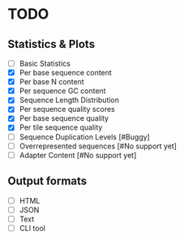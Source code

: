 # TODO

## Statistics & Plots

- [ ] Basic Statistics
- [x] Per base sequence content
- [x] Per base N content
- [x] Per sequence GC content
- [x] Sequence Length Distribution
- [x] Per sequence quality scores
- [x] Per base sequence quality
- [x] Per tile sequence quality
- [ ] Sequence Duplication Levels [#Buggy]
- [ ] Overrepresented sequences [#No support yet]
- [ ] Adapter Content [#No support yet]

## Output formats

- [ ] HTML
- [ ] JSON
- [ ] Text
- [ ] CLI tool
